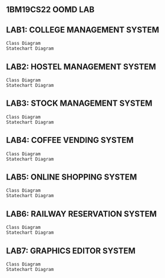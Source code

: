 ## 1BM19CS22 OOMD LAB


## LAB1: COLLEGE MANAGEMENT SYSTEM
    Class Diagram
    Statechart Diagram
## LAB2: HOSTEL MANAGEMENT SYSTEM
    Class Diagram
    Statechart Diagram

## LAB3: STOCK MANAGEMENT SYSTEM
    Class Diagram
    Statechart Diagram
  
## LAB4: COFFEE VENDING SYSTEM
    Class Diagram
    Statechart Diagram
   
## LAB5: ONLINE SHOPPING SYSTEM
    Class Diagram
    Statechart Diagram
   
## LAB6: RAILWAY RESERVATION SYSTEM
    Class Diagram
    Statechart Diagram

## LAB7: GRAPHICS EDITOR SYSTEM
    Class Diagram
    Statechart Diagram

